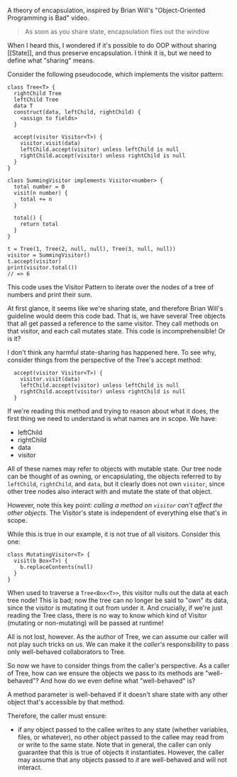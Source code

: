 A theory of encapsulation, inspired by Brian Will's "Object-Oriented Programming is Bad" video.

> As soon as you share state, encapsulation flies out the window

When I heard this, I wondered if it's possible to do OOP without sharing [[State]], and thus preserve encapsulation.
I think it is, but we need to define what "sharing" means.

Consider the following pseudocode, which implements the visitor pattern:

```
class Tree<T> {
  rightChild Tree
  leftChild Tree
  data T
  construct(data, leftChild, rightChild) {
    <assign to fields>
  }

  accept(visitor Visitor<T>) {
    visitor.visit(data)
    leftChild.accept(visitor) unless leftChild is null
    rightChild.accept(visitor) unless rightChild is null
  }
}

class SummingVisitor implements Visitor<number> {
  total number = 0
  visit(n number) {
    total += n
  }

  total() {
    return total
  }
}

t = Tree(1, Tree(2, null, null), Tree(3, null, null))
visitor = SummingVisitor()
t.accept(visitor)
print(visitor.total())
// => 6
```

This code uses the Visitor Pattern to iterate over the nodes of a tree of numbers and print their sum.

At first glance, it seems like we're sharing state, and therefore Brian Will's guideline would deem this code bad.
That is, we have several Tree objects that all get passed a reference to the same visitor. They call methods on that
visitor, and each call mutates state. This code is incomprehensible! Or is it?

I don't think any harmful state-sharing has happened here. To see why, consider things from the perspective
of the Tree's accept method:

```
  accept(visitor Visitor<T>) {
    visitor.visit(data)
    leftChild.accept(visitor) unless leftChild is null
    rightChild.accept(visitor) unless rightChild is null
  }
```

If we're reading this method and trying to reason about what it does, the first thing we need to understand is what
names are in scope. We have:

- leftChild
- rightChild
- data
- visitor

All of these names may refer to objects with mutable state. Our tree node can be thought of as owning, or encapsulating,
the objects referred to by `leftChild`, `rightChild`, and `data`, but it clearly does not own `visitor`, since other tree nodes
also interact with and mutate the state of that object.

However, note this key point: _calling a method on `visitor` can't affect the other objects_. The Visitor's state is independent of
everything else that's in scope.

While this is true in our example, it is not true of all visitors. Consider this one:

```
class MutatingVisitor<T> {
  visit(b Box<T>) {
    b.replaceContents(null)
  }
}
```

When used to traverse a `Tree<Box<T>>`, this visitor nulls out the data at each tree node! This is bad; now the tree can no longer be said
to "own" its data, since the visitor is mutating it out from under it. And crucially, if we're just reading the Tree class, there is no way to know which kind of Visitor (mutating or non-mutating) will be passed at runtime!

All is not lost, however. As the author of Tree, we can assume our caller will not play such tricks on us. We can make it the _caller's_ responsibility to pass only well-behaved collaborators to Tree.

So now we have to consider things from the caller's perspective. As a caller of Tree, how can we ensure the objects we pass to its methods are "well-behaved"? And how do we even define what "well-behaved" is?

A method parameter is well-behaved if it doesn't share state with any other object that's accessible by that method.

Therefore, the caller must ensure:
- if any object passed to the callee writes to any state (whether variables, files, or whatever), no other object passed to the callee may read from or write to the same state. Note that in general, the caller can only guarantee that this is true of objects it instantiates. However, the caller may assume that any objects passed to _it_ are well-behaved and will not interact.
